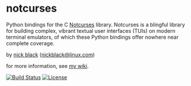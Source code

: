 # notcurses

Python bindings for the C [Notcurses](https://github.com/dankamongmen/notcurses)
library. Notcurses is a blingful library for building complex, vibrant textual
user interfaces (TUIs) on modern terminal emulators, of which these Python
bindings offer nowhere near complete coverage.

by [nick black](https://nick-black.com/dankwiki/index.php/Hack_on) (<nickblack@linux.com>)

for more information, see [my wiki](https://nick-black.com/dankwiki/index.php/Notcurses).

[![Build Status](https://drone.dsscaw.com:4443/api/badges/dankamongmen/notcurses/status.svg)](https://drone.dsscaw.com:4443/dankamongmen/notcurses)
[![License](https://img.shields.io/badge/License-Apache%202.0-blue.svg)](https://opensource.org/licenses/Apache-2.0)
